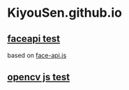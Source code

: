 # KiyouSen.github.io

## [faceapi test](https://kiyousen.github.io/faceapi)

based on [face-api.js](https://github.com/justadudewhohacks/face-api.js)

## [opencv js test](https://kiyousen.github.io/cvjs)